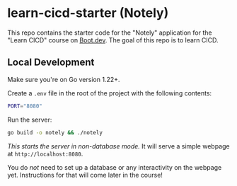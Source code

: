 # learn-cicd-starter (Notely)

This repo contains the starter code for the "Notely" application for the "Learn CICD" course on [Boot.dev](https://boot.dev). The goal of this repo is to learn CICD.

## Local Development

Make sure you're on Go version 1.22+.

Create a `.env` file in the root of the project with the following contents:

```bash
PORT="8080"
```

Run the server:

```bash
go build -o notely && ./notely
```

*This starts the server in non-database mode.* It will serve a simple webpage at `http://localhost:8080`.

You do *not* need to set up a database or any interactivity on the webpage yet. Instructions for that will come later in the course!
